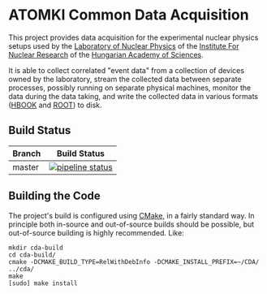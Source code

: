ATOMKI Common Data Acquisition
==============================

This project provides data acquisition for the experimental nuclear physics
setups used by the
[Laboratory of Nuclear Physics](http://www.atomki.hu/en/departments/2/introduction)
of the [Institute For Nuclear Research](http://www.atomki.hu/en/) of the
[Hungarian Academy of Sciences](http://mta.hu/english).

It is able to collect correlated "event data" from a collection of devices owned
by the laboratory, stream the collected data between separate processes,
possibly running on separate physical machines, monitor the data during the data
taking, and write the collected data in various formats
([HBOOK](http://cern.ch/cernlib) and [ROOT](http://root.cern.ch)) to disk.

Build Status
------------

| Branch | Build Status |
|--------|--------------|
| master | [![pipeline status](https://gitlab.com/atomki-nuclear-phys/cda/badges/master/pipeline.svg)](https://gitlab.com/atomki-nuclear-phys/cda/commits/master) |

Building the Code
-----------------

The project's build is configured using [CMake](https://cmake.org), in a fairly
standard way. In principle both in-source and out-of-source builds should be
possible, but out-of-source building is highly recommended. Like:

```
mkdir cda-build
cd cda-build/
cmake -DCMAKE_BUILD_TYPE=RelWithDebInfo -DCMAKE_INSTALL_PREFIX=~/CDA/ ../cda/
make
[sudo] make install
```
